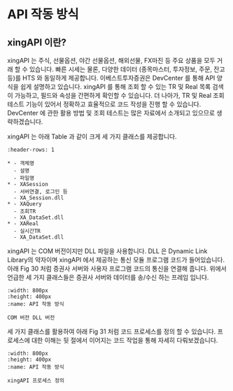 # API 작동 방식

## xingAPI 이란?

xingAPI 는 주식, 선물옵션, 야간 선물옵션, 해외선물, FX마진 등 주요 상품을 모두 거래 할 수 있습니다.
빠른 시세는 물론, 다양한 데이터 (종목마스터, 투자정보, 주문, 잔고 등)를 HTS 와 동일하게 제공합니다.
이베스트투자증권은 DevCenter 를 통해 API 양식을 쉽게 설명하고 있습니다. 
xingAPI 를 통해 조회 할 수 있는 TR 및 Real 목록 검색이 가능하고, 필드와 속성을 간편하게 확인할 수 있습니다.
더 나아가, TR 및 Real 조회 테스트 기능이 있어서 정확하고 효율적으로 코드 작성을 진행 할 수 있습니다. 
DevCenter 에 관한 활용 방법 및 조회 테스트는 많은 자료에서 소개되고 있으므로 생략하겠습니다. <br>

xingAPI 는 아래 Table 과 같이 크게 세 가지 클래스를 제공합니다.

```{list-table}
:header-rows: 1

* - 객체명
  - 설명
  - 파일명
* - XASession
  - 서버연결, 로그인 등
  - XA_Session.dll
* - XAQuery
  - 조회TR
  - XA_DataSet.dll
* - XAReal
  - 실시간TR
  - XA_DataSet.dll
```


xingAPI 는 COM 버전이지만 DLL 파일을 사용합니다. DLL 은 Dynamic Link Library의 약자이며 xingAPI 에서 제공하는
통신 모듈 프로그램 코드가 들어있습니다. 아래 Fig 30 처럼 증권사 서버와 사용자 프로그램 코드의 통신을 연결해 줍니다.
위에서 언급한 세 가지 클래스들은 증권사 서버와 데이터를 송/수신 하는 프레임 입니다.


```{figure} images/API_explain_1.png
:width: 800px
:height: 400px
:name: API 작동 방식

COM 버전 DLL 버전
```


세 가지 클래스를 활용하여 아래 Fig 31 처럼 코드 프로세스를 정의 할 수 있습니다.
프로세스에 대한 이해는 뒷 절에서 이어지는 코드 작업을 통해 자세히 다뤄보겠습니다.


```{figure} images/API_explain_2.png
:width: 800px
:height: 400px
:name: API 작동 방식

xingAPI 프로세스 정의
```